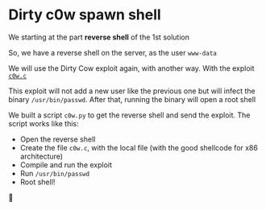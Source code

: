 # Dirty c0w spawn shell

We starting at the part **reverse shell** of the 1st solution

So, we have a reverse shell on the server, as the user `www-data`

We will use the Dirty Cow exploit again, with another way. With the exploit [`c0w.c`](https://gist.github.com/KrE80r/42f8629577db95782d5e4f609f437a54)

This exploit will not add a new user like the previous one but will infect the binary `/usr/bin/passwd`. After that, running the binary will open a root shell

We built a script `c0w.py` to get the reverse shell and send the exploit. The script works like this:

- Open the reverse shell
- Create the file `c0w.c`, with the local file (with the good shellcode for x86 architecture)
- Compile and run the exploit
- Run `/usr/bin/passwd`
- Root shell!

:checkered_flag:
